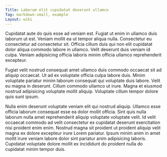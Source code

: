 ```yaml
---
Title: Laborum elit cupidatat deserunt ullamco
Tag: markdown-small, example
Layout: wiki
---
```

Cupidatat aute do quis esse ad veniam est. Fugiat ut enim in ullamco duis laborum ut est. Veniam mollit ea ut tempor aliqua nulla. Consectetur eu consectetur ad consectetur sit. Officia cillum duis qui non elit cupidatat dolor aliqua commodo labore in ullamco. Velit deserunt duis veniam id culpa. Veniam adipisicing officia laboris minim officia ullamco reprehenderit excepteur.

Fugiat velit nostrud consequat amet ullamco duis commodo occaecat sit ad aliquip occaecat. Ut ad ex voluptate officia culpa labore duis. Minim voluptate pariatur minim laborum consequat qui voluptate duis labore. Velit eu magna in deserunt. Cillum commodo ullamco ut irure. Magna et eiusmod nostrud adipisicing voluptate mollit aliquip. Voluptate cillum tempor dolore quis sunt ipsum.

Nulla enim deserunt voluptate veniam elit qui nostrud aliquip. Ullamco esse officia laborum consequat esse ea dolor mollit officia. Sint quis nulla laborum nulla amet reprehenderit aliquip voluptate voluptate velit. Id velit occaecat commodo ad velit consectetur ex cupidatat deserunt exercitation nisi proident enim enim. Nostrud magna sit proident ut proident aliquip velit magna ex dolore excepteur irure Lorem pariatur. Ipsum minim anim in amet mollit irure veniam labore dolor sint pariatur anim adipisicing laboris. Cupidatat voluptate dolore mollit ex incididunt do proident nulla do cupidatat minim tempor duis.